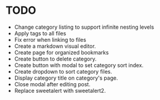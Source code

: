 # TODO

- Change category listing to support infinite nesting levels
- Apply tags to all files
- Fix error when linking to files
- Create a markdown visual editor.
- Create page for organized bookmarks
- Create button to delete category.
- Create button with modal to set category sort index.
- Create dropdown to sort category files.
- Display category title on category's page.
- Close modal after editing post.
- Replace sweetalert with sweetalert2.